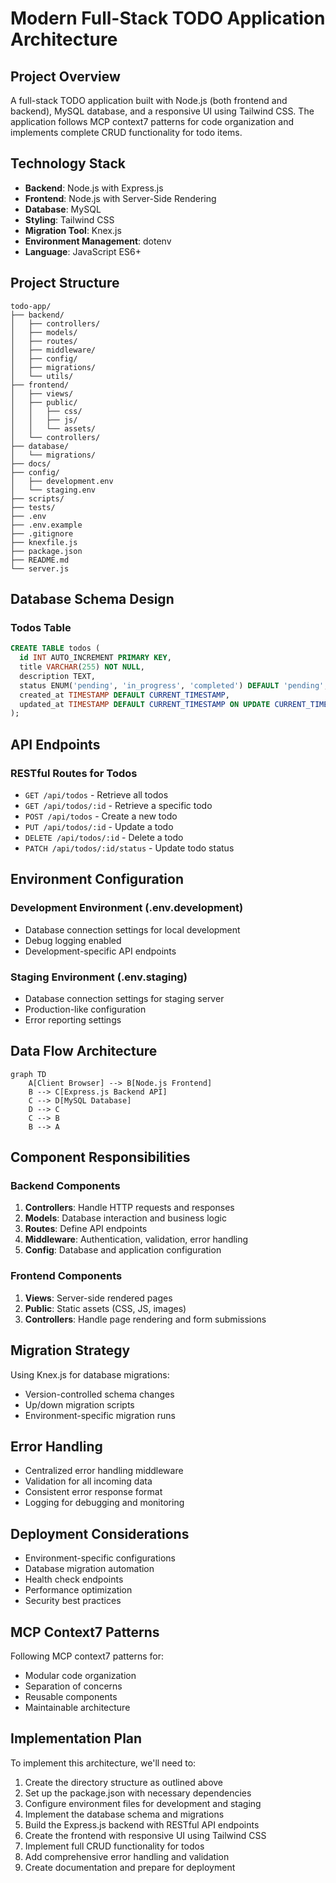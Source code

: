 # Modern Full-Stack TODO Application Architecture

## Project Overview

A full-stack TODO application built with Node.js (both frontend and backend), MySQL database, and a responsive UI using Tailwind CSS. The application follows MCP context7 patterns for code organization and implements complete CRUD functionality for todo items.

## Technology Stack

- **Backend**: Node.js with Express.js
- **Frontend**: Node.js with Server-Side Rendering
- **Database**: MySQL
- **Styling**: Tailwind CSS
- **Migration Tool**: Knex.js
- **Environment Management**: dotenv
- **Language**: JavaScript ES6+

## Project Structure

```
todo-app/
├── backend/
│   ├── controllers/
│   ├── models/
│   ├── routes/
│   ├── middleware/
│   ├── config/
│   ├── migrations/
│   └── utils/
├── frontend/
│   ├── views/
│   ├── public/
│   │   ├── css/
│   │   ├── js/
│   │   └── assets/
│   └── controllers/
├── database/
│   └── migrations/
├── docs/
├── config/
│   ├── development.env
│   └── staging.env
├── scripts/
├── tests/
├── .env
├── .env.example
├── .gitignore
├── knexfile.js
├── package.json
├── README.md
└── server.js
```

## Database Schema Design

### Todos Table

```sql
CREATE TABLE todos (
  id INT AUTO_INCREMENT PRIMARY KEY,
  title VARCHAR(255) NOT NULL,
  description TEXT,
  status ENUM('pending', 'in_progress', 'completed') DEFAULT 'pending',
  created_at TIMESTAMP DEFAULT CURRENT_TIMESTAMP,
  updated_at TIMESTAMP DEFAULT CURRENT_TIMESTAMP ON UPDATE CURRENT_TIMESTAMP
);
```

## API Endpoints

### RESTful Routes for Todos

- `GET /api/todos` - Retrieve all todos
- `GET /api/todos/:id` - Retrieve a specific todo
- `POST /api/todos` - Create a new todo
- `PUT /api/todos/:id` - Update a todo
- `DELETE /api/todos/:id` - Delete a todo
- `PATCH /api/todos/:id/status` - Update todo status

## Environment Configuration

### Development Environment (.env.development)

- Database connection settings for local development
- Debug logging enabled
- Development-specific API endpoints

### Staging Environment (.env.staging)

- Database connection settings for staging server
- Production-like configuration
- Error reporting settings

## Data Flow Architecture

```mermaid
graph TD
    A[Client Browser] --> B[Node.js Frontend]
    B --> C[Express.js Backend API]
    C --> D[MySQL Database]
    D --> C
    C --> B
    B --> A
```

## Component Responsibilities

### Backend Components

1. **Controllers**: Handle HTTP requests and responses
2. **Models**: Database interaction and business logic
3. **Routes**: Define API endpoints
4. **Middleware**: Authentication, validation, error handling
5. **Config**: Database and application configuration

### Frontend Components

1. **Views**: Server-side rendered pages
2. **Public**: Static assets (CSS, JS, images)
3. **Controllers**: Handle page rendering and form submissions

## Migration Strategy

Using Knex.js for database migrations:

- Version-controlled schema changes
- Up/down migration scripts
- Environment-specific migration runs

## Error Handling

- Centralized error handling middleware
- Validation for all incoming data
- Consistent error response format
- Logging for debugging and monitoring

## Deployment Considerations

- Environment-specific configurations
- Database migration automation
- Health check endpoints
- Performance optimization
- Security best practices

## MCP Context7 Patterns

Following MCP context7 patterns for:

- Modular code organization
- Separation of concerns
- Reusable components
- Maintainable architecture

## Implementation Plan

To implement this architecture, we'll need to:

1. Create the directory structure as outlined above
2. Set up the package.json with necessary dependencies
3. Configure environment files for development and staging
4. Implement the database schema and migrations
5. Build the Express.js backend with RESTful API endpoints
6. Create the frontend with responsive UI using Tailwind CSS
7. Implement full CRUD functionality for todos
8. Add comprehensive error handling and validation
9. Create documentation and prepare for deployment
